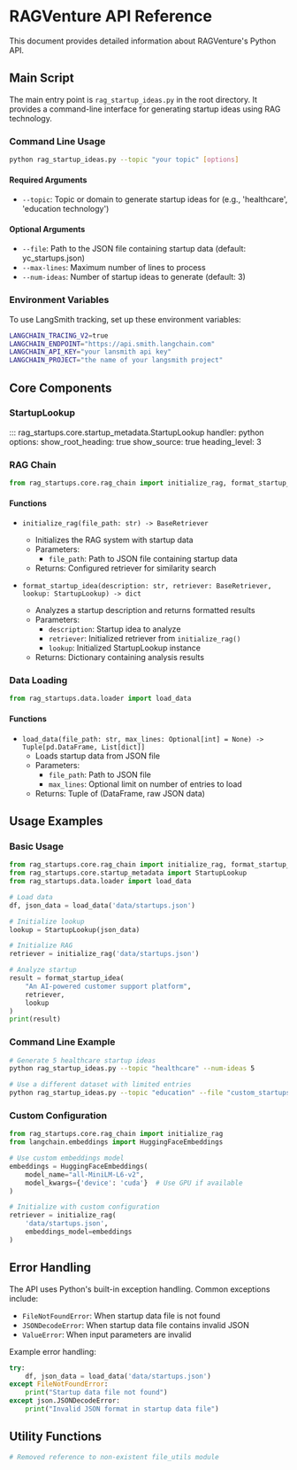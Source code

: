 # RAGVenture API Reference

This document provides detailed information about RAGVenture's Python API.

## Main Script

The main entry point is `rag_startup_ideas.py` in the root directory. It provides a command-line interface for generating startup ideas using RAG technology.

### Command Line Usage

```bash
python rag_startup_ideas.py --topic "your topic" [options]
```

#### Required Arguments
- `--topic`: Topic or domain to generate startup ideas for (e.g., 'healthcare', 'education technology')

#### Optional Arguments
- `--file`: Path to the JSON file containing startup data (default: yc_startups.json)
- `--max-lines`: Maximum number of lines to process
- `--num-ideas`: Number of startup ideas to generate (default: 3)

### Environment Variables

To use LangSmith tracking, set up these environment variables:
```bash
LANGCHAIN_TRACING_V2=true
LANGCHAIN_ENDPOINT="https://api.smith.langchain.com"
LANGCHAIN_API_KEY="your lansmith api key"
LANGCHAIN_PROJECT="the name of your langsmith project"
```

## Core Components

### StartupLookup

::: rag_startups.core.startup_metadata.StartupLookup
    handler: python
    options:
      show_root_heading: true
      show_source: true
      heading_level: 3

### RAG Chain

```python
from rag_startups.core.rag_chain import initialize_rag, format_startup_idea
```

#### Functions

- `initialize_rag(file_path: str) -> BaseRetriever`
  - Initializes the RAG system with startup data
  - Parameters:
    - `file_path`: Path to JSON file containing startup data
  - Returns: Configured retriever for similarity search

- `format_startup_idea(description: str, retriever: BaseRetriever, lookup: StartupLookup) -> dict`
  - Analyzes a startup description and returns formatted results
  - Parameters:
    - `description`: Startup idea to analyze
    - `retriever`: Initialized retriever from `initialize_rag()`
    - `lookup`: Initialized StartupLookup instance
  - Returns: Dictionary containing analysis results

### Data Loading

```python
from rag_startups.data.loader import load_data
```

#### Functions

- `load_data(file_path: str, max_lines: Optional[int] = None) -> Tuple[pd.DataFrame, List[dict]]`
  - Loads startup data from JSON file
  - Parameters:
    - `file_path`: Path to JSON file
    - `max_lines`: Optional limit on number of entries to load
  - Returns: Tuple of (DataFrame, raw JSON data)

## Usage Examples

### Basic Usage

```python
from rag_startups.core.rag_chain import initialize_rag, format_startup_idea
from rag_startups.core.startup_metadata import StartupLookup
from rag_startups.data.loader import load_data

# Load data
df, json_data = load_data('data/startups.json')

# Initialize lookup
lookup = StartupLookup(json_data)

# Initialize RAG
retriever = initialize_rag('data/startups.json')

# Analyze startup
result = format_startup_idea(
    "An AI-powered customer support platform",
    retriever,
    lookup
)
print(result)
```

### Command Line Example

```bash
# Generate 5 healthcare startup ideas
python rag_startup_ideas.py --topic "healthcare" --num-ideas 5

# Use a different dataset with limited entries
python rag_startup_ideas.py --topic "education" --file "custom_startups.json" --max-lines 1000
```

### Custom Configuration

```python
from rag_startups.core.rag_chain import initialize_rag
from langchain.embeddings import HuggingFaceEmbeddings

# Use custom embeddings model
embeddings = HuggingFaceEmbeddings(
    model_name="all-MiniLM-L6-v2",
    model_kwargs={'device': 'cuda'}  # Use GPU if available
)

# Initialize with custom configuration
retriever = initialize_rag(
    'data/startups.json',
    embeddings_model=embeddings
)
```

## Error Handling

The API uses Python's built-in exception handling. Common exceptions include:

- `FileNotFoundError`: When startup data file is not found
- `JSONDecodeError`: When startup data file contains invalid JSON
- `ValueError`: When input parameters are invalid

Example error handling:

```python
try:
    df, json_data = load_data('data/startups.json')
except FileNotFoundError:
    print("Startup data file not found")
except json.JSONDecodeError:
    print("Invalid JSON format in startup data file")
```

## Utility Functions

```python
# Removed reference to non-existent file_utils module

